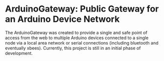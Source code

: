 # ArduinoGateway: Public Gateway for an Arduino Device Network

The ArduinoGateway was created to provide a single and safe point of access from the web to multiple Arduino devices connected to a single node via a local area network or serial connections (including bluetooth and eventually xbees). Currently, this project is still in an initial phase of development.